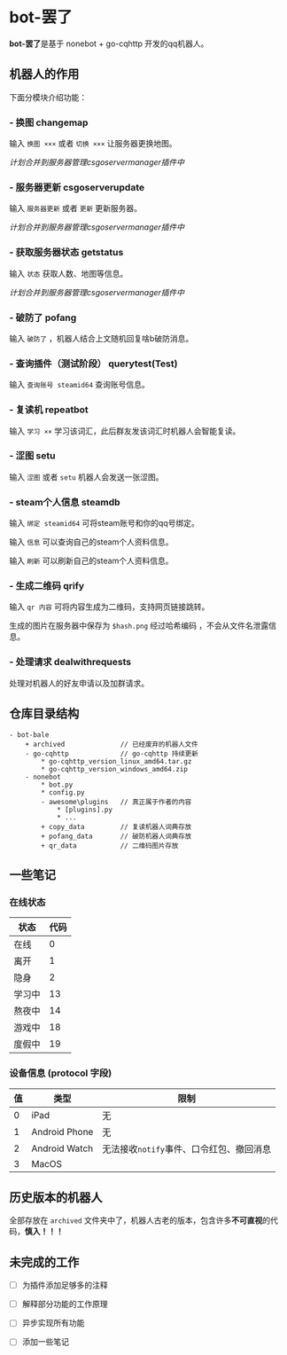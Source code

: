 # bot-罢了

**bot-罢了**是基于 nonebot + go-cqhttp 开发的qq机器人。

## 机器人的作用

下面分模块介绍功能：

### - 换图 changemap

输入 `换图 ×××` 或者 `切换 ×××` 让服务器更换地图。

*计划合并到服务器管理csgoservermanager插件中*

### - 服务器更新 csgoserverupdate

输入 `服务器更新` 或者 `更新` 更新服务器。

*计划合并到服务器管理csgoservermanager插件中*

### - 获取服务器状态 getstatus

输入 `状态` 获取人数、地图等信息。

*计划合并到服务器管理csgoservermanager插件中*

### - 破防了 pofang

输入 `破防了` ，机器人结合上文随机回复啥b破防消息。

### - 查询插件（测试阶段） querytest(Test)

输入 `查询账号 steamid64` 查询账号信息。

### - 复读机 repeatbot

输入 `学习 ××` 学习该词汇，此后群友发该词汇时机器人会智能复读。

### - 涩图 setu

输入 `涩图` 或者 `setu` 机器人会发送一张涩图。

### - steam个人信息 steamdb

输入 `绑定 steamid64` 可将steam账号和你的qq号绑定。

输入 `信息` 可以查询自己的steam个人资料信息。

输入 `刷新` 可以刷新自己的steam个人资料信息。

### - 生成二维码 qrify

输入 `qr 内容` 可将内容生成为二维码，支持网页链接跳转。

生成的图片在服务器中保存为 `$hash.png` 经过哈希编码 ，不会从文件名泄露信息。

### - 处理请求 dealwithrequests

处理对机器人的好友申请以及加群请求。

## 仓库目录结构

```
- bot-bale
	+ archived				// 已经废弃的机器人文件
	- go-cqhttp				// go-cqhttp 持续更新
		* go-cqhttp_version_linux_amd64.tar.gz
		* go-cqhttp_version_windows_amd64.zip
	- nonebot
		* bot.py
		* config.py
		- awesome\plugins	// 真正属于作者的内容
			* [plugins].py	
			* ...
		+ copy_data			// 复读机器人词典存放
		+ pofang_data		// 破防机器人词典存放
		+ qr_data			// 二维码图片存放
```

## 一些笔记

### 在线状态

| 状态   | 代码 |
| ------ | ---- |
| 在线   | 0    |
| 离开   | 1    |
| 隐身   | 2    |
| 学习中 | 13   |
| 熬夜中 | 14   |
| 游戏中 | 18   |
| 度假中 | 19   |

### 设备信息 (protocol 字段)

| 值   | 类型          | 限制                                     |
| ---- | ------------- | ---------------------------------------- |
| 0    | iPad          | 无                                       |
| 1    | Android Phone | 无                                       |
| 2    | Android Watch | 无法接收`notify`事件、口令红包、撤回消息 |
| 3    | MacOS         |                                          |

## 历史版本的机器人

全部存放在 `archived` 文件夹中了，机器人古老的版本，包含许多**不可直视**的代码，**慎入！！！**

## 未完成的工作

- [ ] 为插件添加足够多的注释

- [ ] 解释部分功能的工作原理
- [ ] 异步实现所有功能
- [ ] 添加一些笔记